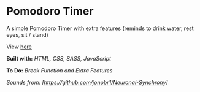 # Pomodoro Timer

A simple Pomodoro Timer with extra features (reminds to drink water, rest eyes, sit / stand)

View [here](https://denzeltl.github.io/pomodoro-timer/)

**Built with:** _HTML, CSS, SASS, JavaScript_

**To Do:** _Break Function and Extra Features_

_Sounds from: [https://github.com/jonobr1/Neuronal-Synchrony]_